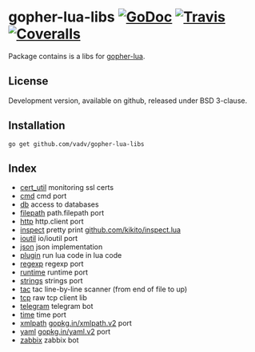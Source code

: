 # gopher-lua-libs [![GoDoc](https://godoc.org/github.com/vadv/gopher-lua-libs?status.svg)](https://godoc.org/github.com/vadv/gopher-lua-libs) [![Travis](https://travis-ci.org/vadv/gopher-lua-libs.svg)](https://travis-ci.org/vadv/gopher-lua-libs) [![Coveralls](https://coveralls.io/repos/vadv/gopher-lua-libs/badge.svg)](https://coveralls.io/r/vadv/gopher-lua-libs)

Package contains is a libs for [gopher-lua](https://github.com/yuin/gopher-lua).

## License

Development version, available on github, released under BSD 3-clause.

## Installation

```
go get github.com/vadv/gopher-lua-libs
```

## Index

* [cert_util](/cert_util) monitoring ssl certs
* [cmd](/cmd) cmd port
* [db](/db) access to databases
* [filepath](/filepath) path.filepath port
* [http](/http) http.client port
* [inspect](/inspect) pretty print [github.com/kikito/inspect.lua](https://github.com/kikito/inspect.lua)
* [ioutil](/ioutil) io/ioutil port
* [json](/json) json implementation
* [plugin](/plugin) run lua code in lua code
* [regexp](/regexp) regexp port
* [runtime](/runtime) runtime port
* [strings](/strings) strings port
* [tac](/tac) tac line-by-line scanner (from end of file to up)
* [tcp](/tcp) raw tcp client lib
* [telegram](/telegram) telegram bot
* [time](/time) time port
* [xmlpath](/xmlpath) [gopkg.in/xmlpath.v2](https://gopkg.in/xmlpath.v2) port
* [yaml](/yaml) [gopkg.in/yaml.v2](https://gopkg.in/yaml.v2) port
* [zabbix](/zabbix) zabbix bot
